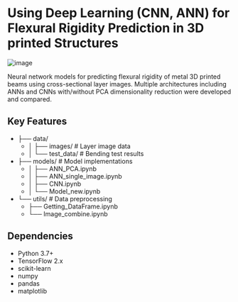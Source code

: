 # Using Deep Learning (CNN, ANN) for Flexural Rigidity Prediction in 3D printed Structures 

![image](https://github.com/user-attachments/assets/cdeb9a13-36d7-4021-b989-ab923693d96f)

Neural network models for predicting flexural rigidity of metal 3D printed beams using cross-sectional layer images. Multiple architectures including ANNs and CNNs with/without PCA dimensionality reduction were developed and compared.

## Key Features
- ├── data/
    - │   ├── images/      # Layer image data
  - │   └── test_data/   # Bending test results
- ├── models/          # Model implementations
  - │   ├── ANN_PCA.ipynb
  - │   ├── ANN_single_image.ipynb
  - │   ├── CNN.ipynb
  - │   └── Model_new.ipynb
- └── utils/          # Data preprocessing
  - ├── Getting_DataFrame.ipynb
  - └── Image_combine.ipynb
 

## Dependencies

- Python 3.7+
- TensorFlow 2.x 
- scikit-learn
- numpy
- pandas
- matplotlib
